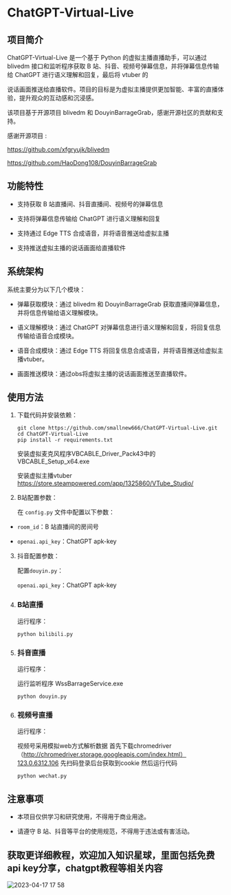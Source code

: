 ChatGPT-Virtual-Live
====================

项目简介
----

ChatGPT-Virtual-Live 是一个基于 Python 的虚拟主播直播助手，可以通过 blivedm 接口和监听程序获取 B 站、抖音、视频号弹幕信息，并将弹幕信息传输给 ChatGPT 进行语义理解和回复，最后将 vtuber 的

说话画面推送给直播软件。项目的目标是为虚拟主播提供更加智能、丰富的直播体验，提升观众的互动感和沉浸感。

该项目基于开源项目 blivedm 和 DouyinBarrageGrab，感谢开源社区的贡献和支持。

感谢开源项目 :

https://github.com/xfgryujk/blivedm

https://github.com/HaoDong108/DouyinBarrageGrab



功能特性
----

*   支持获取 B 站直播间、抖音直播间、视频号的弹幕信息
    
*   支持将弹幕信息传输给 ChatGPT 进行语义理解和回复
    
*   支持通过 Edge TTS 合成语音，并将语音推送给虚拟主播
    
*   支持推送虚拟主播的说话画面给直播软件
    

系统架构
----

系统主要分为以下几个模块：

*   弹幕获取模块：通过 blivedm 和 DouyinBarrageGrab 获取直播间弹幕信息，并将信息传输给语义理解模块。
    
*   语义理解模块：通过 ChatGPT 对弹幕信息进行语义理解和回复，将回复信息传输给语音合成模块。
    
*   语音合成模块：通过 Edge TTS 将回复信息合成语音，并将语音推送给虚拟主播vtuber。
    
*   画面推送模块：通过obs将虚拟主播的说话画面推送至直播软件。
    

使用方法
----

1.  下载代码并安装依赖：
    
    ```
    git clone https://github.com/smallnew666/ChatGPT-Virtual-Live.git 
    cd ChatGPT-Virtual-Live 
    pip install -r requirements.txt
    ```
    安装虚拟麦克风程序VBCABLE_Driver_Pack43中的VBCABLE_Setup_x64.exe
    
    安装虚拟主播vtuber  https://store.steampowered.com/app/1325860/VTube_Studio/
    
2.  B站配置参数：
    
    在 `config.py` 文件中配置以下参数：
    

*   `room_id`：B 站直播间的房间号
    
*   `openai.api_key`：ChatGPT apk-key

3.  抖音配置参数：

    配置`douyin.py`：
    
    `openai.api_key`：ChatGPT apk-key
    

4.  ### B站直播
    运行程序：
    
    ```
    python bilibili.py
    ```
5.  ### 抖音直播
    运行程序：
    
    运行监听程序
    WssBarrageService.exe
     ```
    python douyin.py
    ```
6.  ### 视频号直播
    运行程序：
    
    视频号采用模拟web方式解析数据
    首先下载chromedriver（http://chromedriver.storage.googleapis.com/index.html）123.0.6312.106
    先扫码登录后台获取到cookie
    然后运行代码
     ```
    python wechat.py
    ```
注意事项
----

*   本项目仅供学习和研究使用，不得用于商业用途。
    
*   请遵守 B 站、抖音等平台的使用规范，不得用于违法或有害活动。


获取更详细教程，欢迎加入知识星球，里面包括免费api key分享，chatgpt教程等相关内容
----

![2023-04-17 17 58](https://user-images.githubusercontent.com/24582880/233049472-8a731396-933a-4401-a773-f0ed58cc7b13.jpg)


